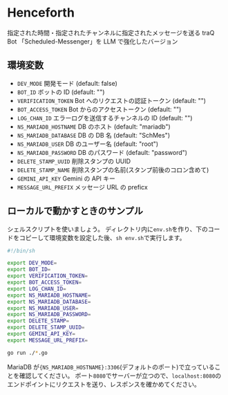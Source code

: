 # Henceforth

指定された時間・指定されたチャンネルに指定されたメッセージを送る traQ Bot 「Scheduled-Messenger」を LLM で強化したバージョン

## 環境変数

- `DEV_MODE`
  開発モード (default: false)
- `BOT_ID`
  ボットの ID (default: "")
- `VERIFICATION_TOKEN`
  Bot へのリクエストの認証トークン (default: "")
- `BOT_ACCESS_TOKEN`
  Bot からのアクセストークン (default: "")
- `LOG_CHAN_ID`
  エラーログを送信するチャンネルの ID (default: "")
- `NS_MARIADB_HOSTNAME`
  DB のホスト (default: "mariadb")
- `NS_MARIADB_DATABASE`
  DB の DB 名 (default: "SchMes")
- `NS_MARIADB_USER`
  DB のユーザー名 (default: "root")
- `NS_MARIADB_PASSWORD`
  DB のパスワード (default: "password")
- `DELETE_STAMP_UUID`
  削除スタンプの UUID
- `DELETE_STAMP_NAME`
  削除スタンプの名前(スタンプ前後のコロン含めて)
- `GEMINI_API_KEY`
  Gemini の API キー
- `MESSAGE_URL_PREFIX`
  メッセージ URL の preficx

## ローカルで動かすときのサンプル

シェルスクリプトを使いましょう。
ディレクトリ内に`env.sh`を作り、下のコードをコピーして環境変数を設定した後、`sh env.sh`で実行します。

```sh *.sh
#!/bin/sh

export DEV_MODE=
export BOT_ID=
export VERIFICATION_TOKEN=
export BOT_ACCESS_TOKEN=
export LOG_CHAN_ID=
export NS_MARIADB_HOSTNAME=
export NS_MARIADB_DATABASE=
export NS_MARIADB_USER=
export NS_MARIADB_PASSWORD=
export DELETE_STAMP=
export DELETE_STAMP_UUID=
export GEMINI_API_KEY=
export MESSAGE_URL_PREFIX=

go run ./*.go
```

MariaDB が`{NS_MARIADB_HOSTNAME}:3306`(デフォルトのポート)で立っていることを確認してください。
ポート`8080`でサーバーが立つので、`localhost:8080`のエンドポイントにリクエストを送り、レスポンスを確かめてください。
